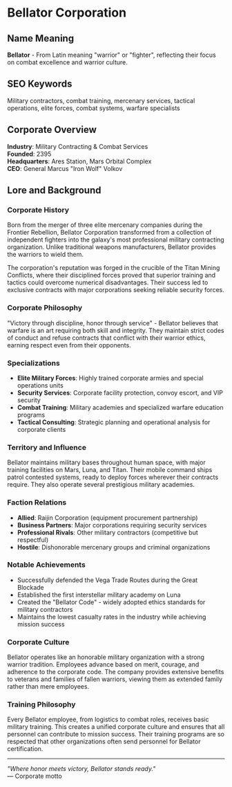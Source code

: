 # Bellator Corporation

## Name Meaning
**Bellator** - From Latin meaning "warrior" or "fighter", reflecting their focus on combat excellence and warrior culture.

## SEO Keywords
Military contractors, combat training, mercenary services, tactical operations, elite forces, combat systems, warfare specialists

## Corporate Overview
**Industry**: Military Contracting & Combat Services  
**Founded**: 2395  
**Headquarters**: Ares Station, Mars Orbital Complex  
**CEO**: General Marcus "Iron Wolf" Volkov

## Lore and Background

### Corporate History
Born from the merger of three elite mercenary companies during the Frontier Rebellion, Bellator Corporation transformed from a collection of independent fighters into the galaxy's most professional military contracting organization. Unlike traditional weapons manufacturers, Bellator provides the warriors to wield them.

The corporation's reputation was forged in the crucible of the Titan Mining Conflicts, where their disciplined forces proved that superior training and tactics could overcome numerical disadvantages. Their success led to exclusive contracts with major corporations seeking reliable security forces.

### Corporate Philosophy
"Victory through discipline, honor through service" - Bellator believes that warfare is an art requiring both skill and integrity. They maintain strict codes of conduct and refuse contracts that conflict with their warrior ethics, earning respect even from their opponents.

### Specializations
- **Elite Military Forces**: Highly trained corporate armies and special operations units
- **Security Services**: Corporate facility protection, convoy escort, and VIP security
- **Combat Training**: Military academies and specialized warfare education programs
- **Tactical Consulting**: Strategic planning and operational analysis for corporate clients

### Territory and Influence
Bellator maintains military bases throughout human space, with major training facilities on Mars, Luna, and Titan. Their mobile command ships patrol contested systems, ready to deploy forces wherever their contracts require. They also operate several prestigious military academies.

### Faction Relations
- **Allied**: Raijin Corporation (equipment procurement partnership)
- **Business Partners**: Major corporations requiring security services
- **Professional Rivals**: Other military contractors (competitive but respectful)
- **Hostile**: Dishonorable mercenary groups and criminal organizations

### Notable Achievements
- Successfully defended the Vega Trade Routes during the Great Blockade
- Established the first interstellar military academy on Luna
- Created the "Bellator Code" - widely adopted ethics standards for military contractors
- Maintains the lowest casualty rates in the industry while achieving mission success

### Corporate Culture
Bellator operates like an honorable military organization with a strong warrior tradition. Employees advance based on merit, courage, and adherence to the corporate code. The company provides extensive benefits to veterans and families of fallen warriors, viewing them as extended family rather than mere employees.

### Training Philosophy
Every Bellator employee, from logistics to combat roles, receives basic military training. This creates a unified corporate culture and ensures that all personnel can contribute to mission success. Their training programs are so respected that other organizations often send personnel for Bellator certification.

---

*"Where honor meets victory, Bellator stands ready."*  
— Corporate motto
